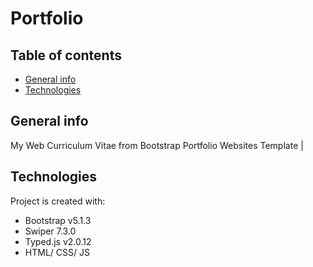 <h1> Portfolio </h1>

## Table of contents
* [General info](#general-info)
* [Technologies](#technologies)


## General info
My Web Curriculum Vitae from Bootstrap Portfolio Websites Template |

## Technologies
Project is created with:
* Bootstrap v5.1.3
* Swiper 7.3.0
* Typed.js v2.0.12
* HTML/ CSS/ JS

